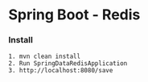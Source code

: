 # Spring Boot - Redis


### Install
```
1. mvn clean install
2. Run SpringDataRedisApplication
3. http://localhost:8080/save
